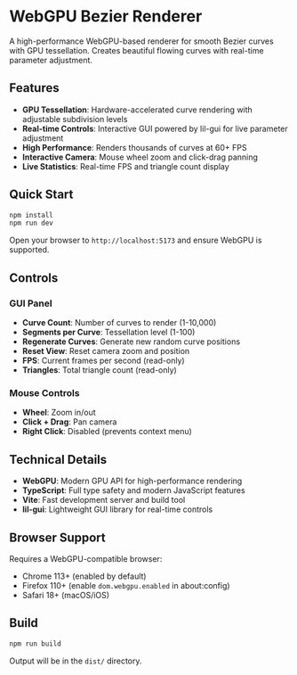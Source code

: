 # WebGPU Bezier Renderer

A high-performance WebGPU-based renderer for smooth Bezier curves with GPU tessellation. Creates beautiful flowing curves with real-time parameter adjustment.

## Features

- **GPU Tessellation**: Hardware-accelerated curve rendering with adjustable subdivision levels
- **Real-time Controls**: Interactive GUI powered by lil-gui for live parameter adjustment
- **High Performance**: Renders thousands of curves at 60+ FPS
- **Interactive Camera**: Mouse wheel zoom and click-drag panning
- **Live Statistics**: Real-time FPS and triangle count display

## Quick Start

```bash
npm install
npm run dev
```

Open your browser to `http://localhost:5173` and ensure WebGPU is supported.

## Controls

### GUI Panel
- **Curve Count**: Number of curves to render (1-10,000)
- **Segments per Curve**: Tessellation level (1-100)
- **Regenerate Curves**: Generate new random curve positions
- **Reset View**: Reset camera zoom and position
- **FPS**: Current frames per second (read-only)
- **Triangles**: Total triangle count (read-only)

### Mouse Controls
- **Wheel**: Zoom in/out
- **Click + Drag**: Pan camera
- **Right Click**: Disabled (prevents context menu)

## Technical Details

- **WebGPU**: Modern GPU API for high-performance rendering
- **TypeScript**: Full type safety and modern JavaScript features
- **Vite**: Fast development server and build tool
- **lil-gui**: Lightweight GUI library for real-time controls

## Browser Support

Requires a WebGPU-compatible browser:
- Chrome 113+ (enabled by default)
- Firefox 110+ (enable `dom.webgpu.enabled` in about:config)
- Safari 18+ (macOS/iOS)

## Build

```bash
npm run build
```

Output will be in the `dist/` directory.